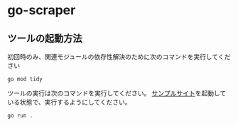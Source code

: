 # go-scraper

## ツールの起動方法
初回時のみ、関連モジュールの依存性解決のために次のコマンドを実行してください

```shell
go mod tidy
```

ツールの実行は次のコマンドを実行してください。
[サンプルサイト](https://github.com/ex-n-soldiers/sample-site)を起動している状態で、実行するようにしてください。

```shell
go run .
```
